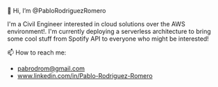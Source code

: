👋 Hi, I’m @PabloRodriguezRomero

I'm a Civil Engineer interested in cloud solutions over the AWS environment!. I'm currently deploying a serverless architecture to bring some cool stuff from Spotify API to everyone who might be interested!

📫 How to reach me:

 - pabrodrom@gmail.com
 - www.linkedin.com/in/Pablo-Rodriguez-Romero

<!---
PabloRodriguezRomero/PabloRodriguezRomero is a ✨ special ✨ repository because its `README.md` (this file) appears on your GitHub profile.
You can click the Preview link to take a look at your changes.
--->
